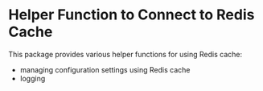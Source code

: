 # Helper Function to Connect to Redis Cache

This package provides various helper functions for using Redis cache:

* managing configuration settings using Redis cache
* logging

